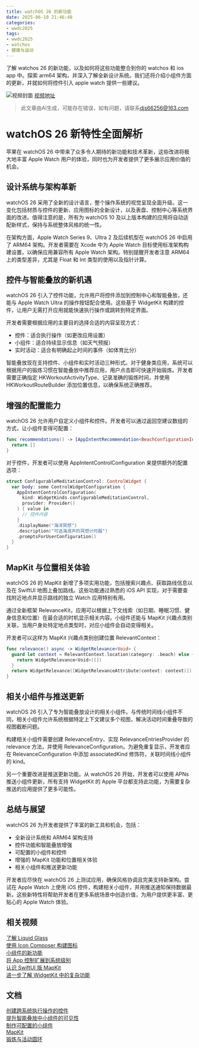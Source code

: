 ```yaml
---
title: watchOS 26 的新功能
date: 2025-06-10 21:46:48
categories:
- wwdc2025
tags:
- wwdc2025
- watchos
- 健康与运动
---
```

了解 watchos 26 的新功能，以及如何将这些功能整合到你的 watchos 和 ios app 中。探索 arm64 架构，并深入了解全新设计系统。我们还将介绍小组件方面的更新，并就如何将控件引入 apple watch 提供一些建议。
<!--more-->

![视频封面](https://devimages-cdn.apple.com/wwdc-services/images/3055294D-836B-4513-B7B0-0BC5666246B0/9956/9956_wide_250x141_2x.jpg)
[视频地址](https://developer.apple.com/cn/videos/play/wwdc2025/334/)
> 此文章由AI生成，可能存在错误，如有问题，请联系[djs66256@163.com](djs66256@163.com)

# watchOS 26 新特性全面解析

苹果在 watchOS 26 中带来了众多令人期待的新功能和技术革新，这些改进将极大地丰富 Apple Watch 用户的体验，同时也为开发者提供了更多展示应用价值的机会。

## 设计系统与架构革新

watchOS 26 采用了全新的设计语言，整个操作系统的视觉呈现全面升级。这一变化包括材质与控件的更新、应用图标的全新设计，以及表盘、控制中心等系统界面的改进。值得注意的是，所有为 watchOS 10 及以上版本构建的应用将自动适配新样式，保持与系统整体风格的统一性。

在架构方面，Apple Watch Series 9、Ultra 2 及后续机型在 watchOS 26 中启用了 ARM64 架构。开发者需要在 Xcode 中为 Apple Watch 目标使用标准架构构建设置，以确保应用兼容所有 Apple Watch 架构。特别提醒开发者注意 ARM64 上的类型差异，尤其是 Float 和 Int 类型的使用以及指针计算。

## 控件与智能叠放的新机遇

watchOS 26 引入了控件功能，允许用户将控件添加到控制中心和智能叠放，还能与 Apple Watch Ultra 的操作按钮配合使用。这些基于 WidgetKit 构建的控件，让用户无需打开应用就能快速执行操作或跳转到特定界面。

开发者需要根据应用的主要目的选择合适的内容呈现方式：
- 控件：适合执行操作（如更改应用设置）
- 小组件：适合持续显示信息（如天气预报）
- 实时活动：适合有明确起止时间的事件（如体育比分）

智能叠放现在支持控件、小组件和实时活动三种形式。对于健身类应用，系统可以根据用户的锻炼习惯在智能叠放中推荐应用，用户点击即可快速开始锻炼。开发者需要正确指定 HKWorkoutActivityType、记录准确的锻炼时间，并使用 HKWorkoutRouteBuilder 添加位置信息，以确保系统正确推荐。

## 增强的配置能力

watchOS 26 允许用户自定义小组件和控件。开发者可以通过返回空建议数组的方式，让小组件变得可配置：

```swift
func recommendations() -> [AppIntentRecommendation<BeachConfigurationIntent>] {
  return []
}
```

对于控件，开发者可以使用 AppIntentControlConfiguration 来提供额外的配置选项：

```swift
struct ConfigurableMeditationControl: ControlWidget {
  var body: some ControlWidgetConfiguration {
    AppIntentControlConfiguration(
      kind: WidgetKinds.configurableMeditationControl,
      provider: Provider()
    ) { value in
      // 控件内容
    }
    .displayName("海洋冥想")
    .description("可选海浪声的冥想计时器")
    .promptsForUserConfiguration()
  }
}
```

## MapKit 与位置相关体验

watchOS 26 的 MapKit 新增了多项实用功能，包括搜索兴趣点、获取路线信息以及在 SwiftUI 地图上叠加路线。这些功能通过熟悉的 iOS API 实现，对于需要查找附近地点并显示路线的独立 Watch 应用特别有用。

通过全新框架 RelevanceKit，应用可以根据上下文线索（如日期、睡眠习惯、健身信息和位置）在最合适的时机显示相关内容。小组件还能与 MapKit 兴趣点类别关联，当用户身处特定地点类型时，对应小组件会自动变得相关。

开发者可以这样为 MapKit 兴趣点类别创建位置 RelevantContext：

```swift
func relevance() async -> WidgetRelevance<Void> {
  guard let context = RelevantContext.location(category: .beach) else {
    return WidgetRelevance<Void>([])
  }
  return WidgetRelevance([WidgetRelevanceAttribute(context: context)])
}
```

## 相关小组件与推送更新

watchOS 26 引入了专为智能叠放设计的相关小组件。与传统时间线小组件不同，相关小组件允许系统根据特定上下文建议多个视图，解决活动时间重叠导致的视图截断问题。

构建相关小组件需要创建 RelevanceEntry、实现 RelevanceEntriesProvider 的 relevance 方法，并使用 RelevanceConfiguration。为避免重复显示，开发者应在 RelevanceConfiguration 中添加 associatedKind 修饰符，关联时间线小组件的 kind。

另一个重要改进是推送更新功能。从 watchOS 26 开始，开发者可以使用 APNs 推送小组件更新，所有支持 WidgetKit 的 Apple 平台都支持此功能，为需要复杂推送的应用提供了更多可能性。

## 总结与展望

watchOS 26 为开发者提供了丰富的新工具和机会，包括：
- 全新设计系统和 ARM64 架构支持
- 控件功能和智能叠放增强
- 可配置的小组件和控件
- 增强的 MapKit 功能和位置相关体验
- 相关小组件和推送更新功能

开发者应尽快在 watchOS 26 上测试应用，确保风格协调且完美支持新架构。尝试在 Apple Watch 上使用 iOS 控件，构建相关小组件，并用推送通知保持数据最新。这些新特性将帮助开发者在更多系统场景中创造价值，为用户提供更丰富、更贴心的 Apple Watch 体验。

## 相关视频

[了解 Liquid Glass](https://developer.apple.com/videos/play/wwdc2025/219)  
[使用 Icon Composer 构建图标](https://developer.apple.com/videos/play/wwdc2025/361)  
[小组件的新功能](https://developer.apple.com/videos/play/wwdc2025/278)  
[将 App 控制扩展到系统级别](https://developer.apple.com/videos/play/wwdc2024/10157)  
[认识 SwiftUI 版 MapKit](https://developer.apple.com/videos/play/wwdc2023/10043)  
[进一步了解 WidgetKit 中的复杂功能](https://developer.apple.com/videos/play/wwdc2022/10051)

## 文档

[创建跨系统执行操作的控件](https://developer.apple.com/documentation/WidgetKit/Creating-controls-to-perform-actions-across-the-system)  
[提升智能叠放中小组件的可见性](https://developer.apple.com/documentation/WidgetKit/Widget-Suggestions-In-Smart-Stacks)  
[制作可配置的小组件](https://developer.apple.com/documentation/WidgetKit/Making-a-Configurable-Widget)  
[MapKit](https://developer.apple.com/documentation/MapKit)  
[锻炼与活动圆环](https://developer.apple.com/documentation/HealthKit/workouts-and-activity-rings)
